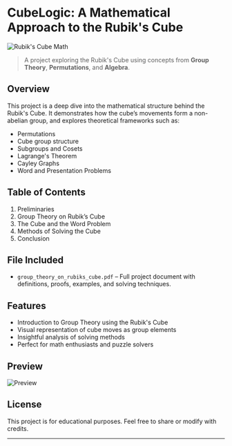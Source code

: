 # CubeLogic: A Mathematical Approach to the Rubik's Cube

![Rubik's Cube Math](![image](https://github.com/user-attachments/assets/1bddb9ed-1265-4706-bf7d-bf788047fb03)
)

> A project exploring the Rubik's Cube using concepts from **Group Theory**, **Permutations**, and **Algebra**.

## Overview

This project is a deep dive into the mathematical structure behind the Rubik's Cube. It demonstrates how the cube’s movements form a non-abelian group, and explores theoretical frameworks such as:

- Permutations
- Cube group structure
- Subgroups and Cosets
- Lagrange's Theorem
- Cayley Graphs
- Word and Presentation Problems

## Table of Contents

1. Preliminaries  
2. Group Theory on Rubik’s Cube  
3. The Cube and the Word Problem  
4. Methods of Solving the Cube  
5. Conclusion

## File Included

- `group_theory_on_rubiks_cube.pdf` – Full project document with definitions, proofs, examples, and solving techniques.

## Features

- Introduction to Group Theory using the Rubik's Cube
- Visual representation of cube moves as group elements
- Insightful analysis of solving methods
- Perfect for math enthusiasts and puzzle solvers

## Preview

![Preview](https://media.tenor.com/I4I6NGLuG1oAAAAC/math-rubiks-cube.gif)

## License

This project is for educational purposes. Feel free to share or modify with credits.

---
